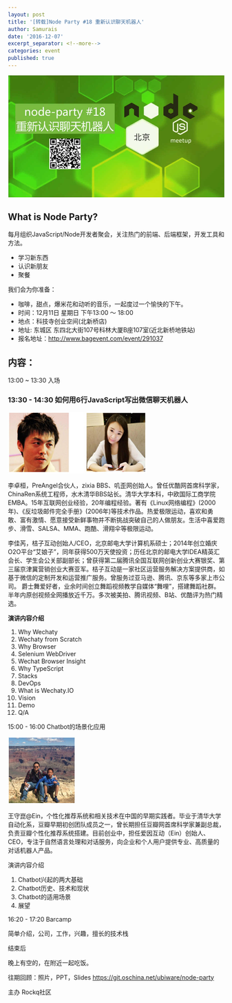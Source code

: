 ```yaml
---
layout: post
title: '[转载]Node Party #18 重新认识聊天机器人'
author: Samurais
date: '2016-12-07'
excerpt_separator: <!--more-->
categories: event
published: true
---
```


![Node Party Banner][nodeparty-banner]

## What is Node Party?

每月组织JavaScript/Node开发者聚会，关注热门的前端、后端框架，开发工具和方法。

* 学习新东西
* 认识新朋友
* 聚餐

我们会为你准备：

* 咖啡，甜点，爆米花和动听的音乐，一起度过一个愉快的下午。
* 时间：12月11日 星期日 下午13:00 ～ 18:00
* 地点：科技寺创业空间(北新桥店)
* 地址: 东城区 东四北大街107号科林大厦B座107室(近北新桥地铁站)
* 报名地址：<http://www.bagevent.com/event/291037>

## 内容：

13:00 ~ 13:30 入场

### 13:30 - 14:30 如何用6行JavaScript写出微信聊天机器人

![李卓桓，李佳芮][nodeparty-speaker]

<!--more-->

李卓桓，PreAngel合伙人，zixia BBS、叽歪网创始人。曾任优酷网首席科学家，ChinaRen系统工程师，水木清华BBS站长。清华大学本科，中欧国际工商学院EMBA。15年互联网创业经验，20年编程经验。著有《Linux网络编程》(2000年)、《反垃圾邮件完全手册》(2006年)等技术作品。热爱极限运动，喜欢和勇敢、富有激情、愿意接受新鲜事物并不断挑战突破自己的人做朋友。生活中喜爱跑步、滑雪、SALSA、MMA、跑酷、滑翔伞等极限运动。

李佳芮，桔子互动创始人/CEO，北京邮电大学计算机系硕士；2014年创立婚庆O2O平台“艾娘子”，同年获得500万天使投资；历任北京的邮电大学IDEA精英汇会长、学生会公关部副部长；曾获得第二届腾讯全国互联网创新创业大赛银奖、第三届京津冀营销创业大赛亚军。桔子互动是一家社区运营服务解决方案提供商，如基于微信的定制开发和运营推广服务。曾服务过亚马逊、腾讯、京东等多家上市公司。 爵士舞爱好者，业余时间创立舞蹈视频教学自媒体“舞哩”，搭建舞蹈社群。半年内原创视频全网播放近千万。多次被美拍、腾讯视频、B站、优酷评为热门精选。

**演讲内容介绍**

1. Why Wechaty
1. Wechaty from Scratch
1. Why Browser
1. Selenium WebDriver
1. Wechat Browser Insight
1. Why TypeScript
1. Stacks
1. DevOps
1. What is Wechaty.IO
1. Vision
1. Demo
1. Q/A

15:00 - 16:00 Chatbot的场景化应用

![王守崑][nodeparty-speaker2]

王守崑@Ein，个性化推荐系统和相关技术在中国的早期实践者。毕业于清华大学自动化系，豆瓣早期初创团队成员之一，曾长期担任豆瓣网首席科学家兼副总裁，负责豆瓣个性化推荐系统搭建。目前创业中，担任爱因互动（Ein）创始人、CEO，专注于自然语言处理和对话服务，向企业和个人用户提供专业、高质量的对话机器人产品。

演讲内容介绍

1. Chatbot兴起的两大基础
1. Chatbot历史、技术和现状
1. Chatbot的适用场景
1. 展望

16:20 - 17:20 Barcamp

简单介绍，公司，工作，兴趣，擅长的技术栈

结束后

晚上有空的，在附近一起吃饭。

往期回顾：照片，PPT，Slides <https://git.oschina.net/ubiware/node-party>

主办
Rockq社区

[nodeparty-banner]: /download/2016/nodeparty-banner.jpg
[nodeparty-speaker]: /download/2016/nodeparty-speaker.jpg
[nodeparty-speaker2]: /download/2016/nodeparty-speaker2.jpg

